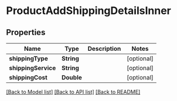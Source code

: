 # ProductAddShippingDetailsInner

## Properties
Name | Type | Description | Notes
------------ | ------------- | ------------- | -------------
**shippingType** | **String** |  | [optional] 
**shippingService** | **String** |  | [optional] 
**shippingCost** | **Double** |  | [optional] 

[[Back to Model list]](../README.md#documentation-for-models) [[Back to API list]](../README.md#documentation-for-api-endpoints) [[Back to README]](../README.md)


